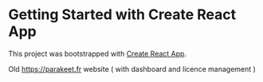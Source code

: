 # Getting Started with Create React App

This project was bootstrapped with [Create React App](https://github.com/facebook/create-react-app).


Old https://parakeet.fr website ( with dashboard and licence management ) 
